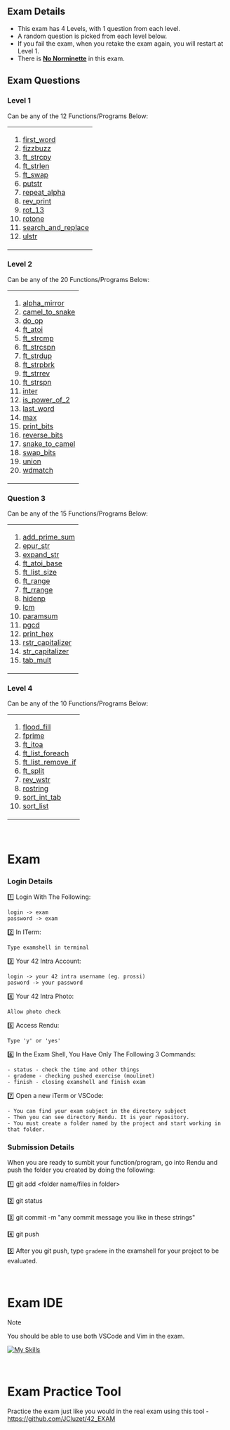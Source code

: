 ## Exam Details

- This exam has 4 Levels, with 1 question from each level.
- A random question is picked from each level below. 
- If you fail the exam, when you retake the exam again, you will restart at Level 1.
- There is <ins>**No Norminette**</ins> in this exam.

## Exam Questions

### Level 1
Can be any of the 12 Functions/Programs Below:
<table><tr><td>
  
1. [first_word](https://github.com/pasqualerossi/42-School-Exam-Rank-02/blob/main/Level%201/first_word/first_word.c)
2. [fizzbuzz](https://github.com/pasqualerossi/42-School-Exam-Rank-02/blob/main/Level%201/fizzbuzz/fizzbuzz.c)
3. [ft_strcpy](https://github.com/pasqualerossi/42-School-Exam-Rank-02/blob/main/Level%201/ft_strcpy/ft_strcpy.c)
4. [ft_strlen](https://github.com/pasqualerossi/42-School-Exam-Rank-02/blob/main/Level%201/ft_strlen/ft_strlen.c)
5. [ft_swap](https://github.com/pasqualerossi/42-School-Exam-Rank-02/blob/main/Level%201/ft_swap/ft_swap.c)
6. [putstr](https://github.com/pasqualerossi/42-School-Exam-Rank-02/blob/main/Level%201/ft_putstr/ft_putstr.c)
7. [repeat_alpha](https://github.com/pasqualerossi/42-School-Exam-Rank-02/blob/main/Level%201/repeat_alpha/repeat_alpha.c)
8. [rev_print](https://github.com/pasqualerossi/42-School-Exam-Rank-02/blob/main/Level%201/rev_print/rev_print.c)
9. [rot_13](https://github.com/pasqualerossi/42-School-Exam-Rank-02/blob/main/Level%201/rot_13/rot_13.c)
10. [rotone](https://github.com/pasqualerossi/42-School-Exam-Rank-02/blob/main/Level%201/rotone/rotone.c)
11. [search_and_replace](https://github.com/pasqualerossi/42-School-Exam-Rank-02/blob/main/Level%201/search_and_replace/search_and_replace.c)
12. [ulstr](https://github.com/pasqualerossi/42-School-Exam-Rank-02/blob/main/Level%201/ulstr/ulstr.c)
</td></tr></table>

### Level 2
Can be any of the 20 Functions/Programs Below:
<table><tr><td>
  
1. [alpha_mirror](https://github.com/pasqualerossi/42-School-Exam-Rank-02/blob/main/Level%202/alpha_mirror/alpha_mirror.c)
2. [camel_to_snake](https://github.com/pasqualerossi/42-School-Exam-Rank-02/blob/main/Level%202/camel_to_snake/camel_to_snake.c)
3. [do_op](https://github.com/pasqualerossi/42-School-Exam-Rank-02/blob/main/Level%202/do_op/do_op.c)
4. [ft_atoi](https://github.com/pasqualerossi/42-School-Exam-Rank-02/blob/main/Level%202/ft_atoi/ft_atoi.c)
5. [ft_strcmp](https://github.com/pasqualerossi/42-School-Exam-Rank-02/blob/main/Level%202/ft_strcmp/ft_strcmp.c)
6. [ft_strcspn](https://github.com/pasqualerossi/42-School-Exam-Rank-02/blob/main/Level%202/ft_strcspn/ft_strcspn.c)
7. [ft_strdup](https://github.com/pasqualerossi/42-School-Exam-Rank-02/blob/main/Level%202/ft_strdup/ft_strdup.c)
8. [ft_strpbrk](https://github.com/pasqualerossi/42-School-Exam-Rank-02/blob/main/Level%202/ft_strpbrk/ft_strpbrk.c)
9. [ft_strrev](https://github.com/pasqualerossi/42-School-Exam-Rank-02/blob/main/Level%202/ft_strrev/ft_strrev.c)
10. [ft_strspn](https://github.com/pasqualerossi/42-School-Exam-Rank-02/blob/main/Level%202/ft_strspn/ft_strspn.c)
11. [inter](https://github.com/pasqualerossi/42-School-Exam-Rank-02/blob/main/Level%202/inter/inter.c)
12. [is_power_of_2](https://github.com/pasqualerossi/42-School-Exam-Rank-02/blob/main/Level%202/is_power_of_2/is_power_of_2.c)
13. [last_word](https://github.com/pasqualerossi/42-School-Exam-Rank-02/blob/main/Level%202/last_word/last_word.c)
14. [max](https://github.com/pasqualerossi/42-School-Exam-Rank-02/blob/main/Level%202/max/max.c)
15. [print_bits](https://github.com/pasqualerossi/42-School-Exam-Rank-02/blob/main/Level%202/print_bits/print_bits.c)
16. [reverse_bits](https://github.com/pasqualerossi/42-School-Exam-Rank-02/blob/main/Level%202/reverse_bits/reverse_bits.c)
17. [snake_to_camel](https://github.com/pasqualerossi/42-School-Exam-Rank-02/blob/main/Level%202/snake_to_camel/snake_to_camel.c)
18. [swap_bits](https://github.com/pasqualerossi/42-School-Exam-Rank-02/blob/main/Level%202/swap_bits/swap_bits.c)
19. [union](https://github.com/pasqualerossi/42-School-Exam-Rank-02/blob/main/Level%202/union/union.c)
20. [wdmatch](https://github.com/pasqualerossi/42-School-Exam-Rank-02/blob/main/Level%202/wdmatch/wdmatch.c)
</td></tr></table>

### Question 3
Can be any of the 15 Functions/Programs Below:
<table><tr><td>
  
1. [add_prime_sum](https://github.com/pasqualerossi/42-School-Exam-Rank-02/blob/main/Level%203/add_prime_sum/add_prime_sum.c)
2. [epur_str](https://github.com/pasqualerossi/42-School-Exam-Rank-02/blob/main/Level%203/epur_str/epur_str.c)
3. [expand_str](https://github.com/pasqualerossi/42-School-Exam-Rank-02/blob/main/Level%203/expand_str/expand_str.c)
4. [ft_atoi_base](https://github.com/pasqualerossi/42-School-Exam-Rank-02/blob/main/Level%203/ft_atoi_base/ft_atoi_base.c)
5. [ft_list_size](https://github.com/pasqualerossi/42-School-Exam-Rank-02/tree/main/Level%203/ft_list_size)
6. [ft_range](https://github.com/pasqualerossi/42-School-Exam-Rank-02/blob/main/Level%203/ft_range/ft_range.c)
7. [ft_rrange](https://github.com/pasqualerossi/42-School-Exam-Rank-02/blob/main/Level%203/ft_rrange/ft_rrange.c)
8. [hidenp](https://github.com/pasqualerossi/42-School-Exam-Rank-02/blob/main/Level%203/hidenp/hidenp.c)
9. [lcm](https://github.com/pasqualerossi/42-School-Exam-Rank-02/blob/main/Level%203/lcm/lcm.c)
10. [paramsum](https://github.com/pasqualerossi/42-School-Exam-Rank-02/blob/main/Level%203/paramsum/paramsum.c)
11. [pgcd](https://github.com/pasqualerossi/42-School-Exam-Rank-02/blob/main/Level%203/pgcd/pgcd.c)
12. [print_hex](https://github.com/pasqualerossi/42-School-Exam-Rank-02/blob/main/Level%203/print_hex/print_hex.c)
13. [rstr_capitalizer](https://github.com/pasqualerossi/42-School-Exam-Rank-02/blob/main/Level%203/rstr_capitalizer/rstr_capitalizer.c)
14. [str_capitalizer](https://github.com/pasqualerossi/42-School-Exam-Rank-02/blob/main/Level%203/str_capitalizer/str_capitalizer.c)
15. [tab_mult](https://github.com/pasqualerossi/42-School-Exam-Rank-02/blob/main/Level%203/tab_mult/tab_mult.c)
</td></tr></table>

### Level 4
Can be any of the 10 Functions/Programs Below:
<table><tr><td>
  
1. [flood_fill](https://github.com/pasqualerossi/42-School-Exam-Rank-02/tree/main/Level%204/flood_fill)
2. [fprime](https://github.com/pasqualerossi/42-School-Exam-Rank-02/blob/main/Level%204/fprime/fprime.c)
3. [ft_itoa](https://github.com/pasqualerossi/42-School-Exam-Rank-02/blob/main/Level%204/ft_itoa/ft_itoa.c)
4. [ft_list_foreach](https://github.com/pasqualerossi/42-School-Exam-Rank-02/tree/main/Level%204/ft_list_foreach)
5. [ft_list_remove_if](https://github.com/pasqualerossi/42-School-Exam-Rank-02/blob/main/Level%204/ft_list_remove_if/ft_list_remove_if.c)
6. [ft_split](https://github.com/pasqualerossi/42-School-Exam-Rank-02/blob/main/Level%204/ft_split/ft_split.c)
7. [rev_wstr](https://github.com/pasqualerossi/42-School-Exam-Rank-02/blob/main/Level%204/rev_wstr/rev_wstr.c)
8. [rostring](https://github.com/pasqualerossi/42-School-Exam-Rank-02/blob/main/Level%204/rostring/rostring.c)
9. [sort_int_tab](https://github.com/pasqualerossi/42-School-Exam-Rank-02/blob/main/Level%204/sort_int_tab/sort_int_tab.c)
10. [sort_list](https://github.com/pasqualerossi/42-School-Exam-Rank-02/tree/main/Level%204/sort_list)
</td></tr></table>

<br>

# Exam

### Login Details

:one: Login With The Following:
```
login -> exam
password -> exam
```
:two: In ITerm:
```
Type examshell in terminal
```
:three: Your 42 Intra Account:
```
login -> your 42 intra username (eg. prossi)
pasword -> your password
```
:four: Your 42 Intra Photo:
```
Allow photo check
```
:five: Access Rendu:
```
Type 'y' or 'yes'
```
:six: In the Exam Shell, You Have Only The Following 3 Commands:
```
- status - check the time and other things
- grademe - checking pushed exercise (moulinet)
- finish - closing examshell and finish exam
```
:seven: Open a new iTerm or VSCode:
```
- You can find your exam subject in the directory subject
- Then you can see directory Rendu. It is your repository.
- You must create a folder named by the project and start working in that folder.
```

### Submission Details

When you are ready to sumbit your function/program, go into Rendu and push the folder you created by doing the following:

:one: git add <folder name/files in folder>

:two: git status

:three: git commit -m "any commit message you like in these strings"

:four: git push

:five: After you git push, type `grademe` in the examshell for your project to be evaluated. 

<br>

# Exam IDE

> [!NOTE]
You should be able to use both VSCode and Vim in the exam.

[![My Skills](https://skillicons.dev/icons?i=vscode,vim)](https://skillicons.dev)

<br>

# Exam Practice Tool

Practice the exam just like you would in the real exam using this tool - https://github.com/JCluzet/42_EXAM
